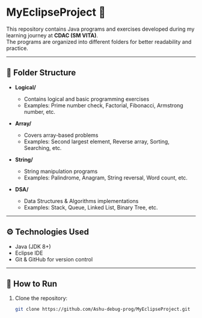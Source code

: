 # MyEclipseProject 🚀

This repository contains Java programs and exercises developed during my learning journey at **CDAC (SM VITA)**.  
The programs are organized into different folders for better readability and practice.

---

## 📂 Folder Structure

- **Logical/**
  - Contains logical and basic programming exercises  
  - Examples: Prime number check, Factorial, Fibonacci, Armstrong number, etc.

- **Array/**
  - Covers array-based problems  
  - Examples: Second largest element, Reverse array, Sorting, Searching, etc.

- **String/**
  - String manipulation programs  
  - Examples: Palindrome, Anagram, String reversal, Word count, etc.

- **DSA/**
  - Data Structures & Algorithms implementations  
  - Examples: Stack, Queue, Linked List, Binary Tree, etc.

---

## ⚙️ Technologies Used
- Java (JDK 8+)
- Eclipse IDE
- Git & GitHub for version control

---

## 🏃 How to Run
1. Clone the repository:
   ```bash
   git clone https://github.com/Ashu-debug-prog/MyEclipseProject.git
